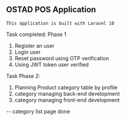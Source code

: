 ##  OSTAD POS Application 


`This application is built with Laravel 10`



Task completed: Phase 1

1. Register an user
2. Login user
3. Reset password using OTP verification
4. Using JWT token user verified



Task Phase 2:

1. Planning Product category table by profile
2. category managing back-end development
3. category managing front-end development

-- category list page done